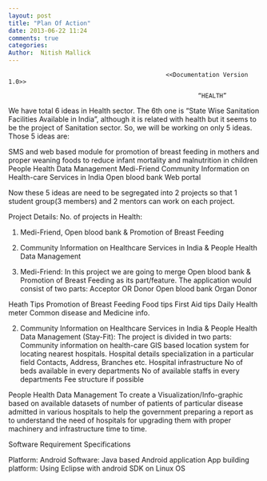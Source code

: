 ```yaml
---
layout: post
title: "Plan Of Action"
date: 2013-06-22 11:24
comments: true
categories: 
Author:  Nitish Mallick
---
```


                                                <<Documentation Version 1.0>>
                                                                                                                                        
                                                         “HEALTH”

We have total 6 ideas in Health sector. The 6th one is “State Wise Sanitation Facilities Available in India”, although it is related with health but it seems to be the project of Sanitation sector. So, we will be working on only 5 ideas. Those 5 ideas are:

SMS and web based module for promotion of breast feeding in mothers and proper weaning foods to reduce infant mortality and malnutrition in children
People Health Data Management
Medi-Friend
Community Information on Health-care Services in India
Open blood bank Web portal

Now these 5 ideas are need to be segregated into 2 projects so that 1 student group(3 members) and 2 mentors can work on each project.

Project Details: 
No. of projects in Health:
1) Medi-Friend, Open blood bank & Promotion of Breast Feeding
2) Community Information on Healthcare Services in India & People Health Data Management

1) Medi-Friend:
	In this project we are going to merge Open blood bank &  Promotion of Breast Feeding as its part/feature.
The application would consist of two parts:
Acceptor OR Donor
Open blood bank
Organ Donor

Heath Tips
Promotion of Breast Feeding
Food tips
First Aid tips
Daily Health meter
Common disease and Medicine info.

2) Community Information on Healthcare Services in India & People Health Data Management (Stay-Fit):
The project is divided in two parts:
Community information on health-care
GIS based location system for locating nearest hospitals.
Hospital details
specialization in a particular field
Contacts, Address, Branches etc.
Hospital infrastructure
No of beds available in every departments
No of available staffs in every departments
Fee structure if possible
				


People Health Data Management
To create a Visualization/Info-graphic based on available datasets of  number of patients of particular disease admitted in various hospitals to help the government preparing a report as to understand the need of hospitals for upgrading them with proper machinery and infrastructure time to time.



Software Requirement Specifications


Platform: Android
Software: Java based Android application
App building platform: Using Eclipse with android SDK on Linux OS



